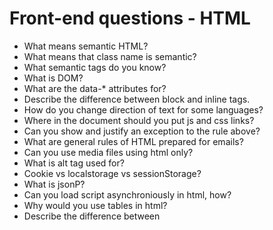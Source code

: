 # Front-end questions - HTML

* What means semantic HTML?
* What means that class name is semantic?
* What semantic tags do you know?
* What is DOM?
* What are the data-* attributes for?
* Describe the difference between block and inline tags.
* How do you change direction of text for some languages?
* Where in the document should you put js and css links?
* Can you show and justify an exception to the rule above?
* What are general rules of HTML prepared for emails?
* Can you use media files using html only?
* What is alt tag used for?
* Cookie vs localstorage vs sessionStorage?
* What is jsonP?
* Can you load script asynchroniously in html, how?
* Why would you use tables in html?
* Describe the difference between <script/> <script async/> <script defer=""/>
* What if FOUC?
* How to prevent site from FOUC? 
* What is Open Graph?
* When do you use Open Graph and how?

### Social media

* Have you ever connected your project with social media sites?
* Do you know any social media meta tags?

### SEO

* What improvement for SEO have you used?
* What is rel="nofollow"?
* What are the rules of using H tags efficiently

### WCAG

* What is WCAG?
* Do you know any rules of WCAG standard?
* What devices should you consider preparing website with WCAG?
* Why is it important to use styles on 'focus'?
* How should links be provided?
* What are the rules for creating forms easy for people using for example screen readers?
* What is ARIA?
* What are skip links?

### Page optimization

* What are ways that you have used for reducing load time?
* What are sprites?
* How can you minimize number of http requests?
